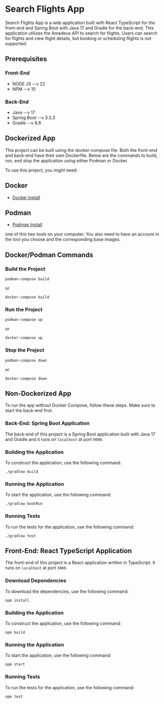 # Search Flights App
Search Flights App is a web application built with React TypeScript for the front-end and Spring Boot with Java 17 and Gradle for the back-end. This application utilizes the Amadeus API to search for flights. Users can search for flights and view flight details, but booking or scheduling flights is not supported.

## Prerequisites

### Front-End
- NODE JS --v 22
- NPM --v 10

### Back-End
- Java --v 17
- Spring Boot --v 3.3.3
- Gradle --v  8.8

## Dockerized App
This project can be built using the docker-compose file. Both the front-end and back-end have their own Dockerfile. Below are the commands to build, run, and stop the application using either Podman or Docker.

To use this project, you might need: 

## Docker 

- [Docker Install](https://www.docker.com/products/docker-desktop/)

## Podman 

- [Podman Install](https://podman.io/docs/installation)


one of this two tools on your computer. You also need to have an account in the tool you choose and the corresponding base images.

## Docker/Podman Commands
### Build the Project
```
podman-compose build
```
or

```
docker-compose build
```
### Run the Project
```
podman-compose up
```
or
```
docker-compose up
```
### Stop the Project
```
podman-compose down
```
or
```
docker-compose down
```
## Non-Dockerized App
To run the app without Docker Compose, follow these steps. Make sure to start the back-end first.

### Back-End: Spring Boot Application
The back-end of this project is a Spring Boot application built with Java 17 and Gradle and it runs on `localhost` at port `9090`.

### Building the Application
To construct the application, use the following command:
```
./gradlew build
```

### Running the Application
To start the application, use the following command:
```
./gradlew bootRun
```
### Running Tests
To run the tests for the application, use the following command:
```
./gradlew test
```
## Front-End: React TypeScript Application
The front-end of this project is a React application written in TypeScript. It runs on `localhost` at port `3000`.

### Download Dependencies 
To download the dependencies, use the following command: 
```
npm install
```

### Building the Application 
To construct the application, use the following command: 
```
npm build
```
### Running the Application
To start the application, use the following command:
```
npm start
```
### Running Tests
To run the tests for the application, use the following command:
```
npm test
```

